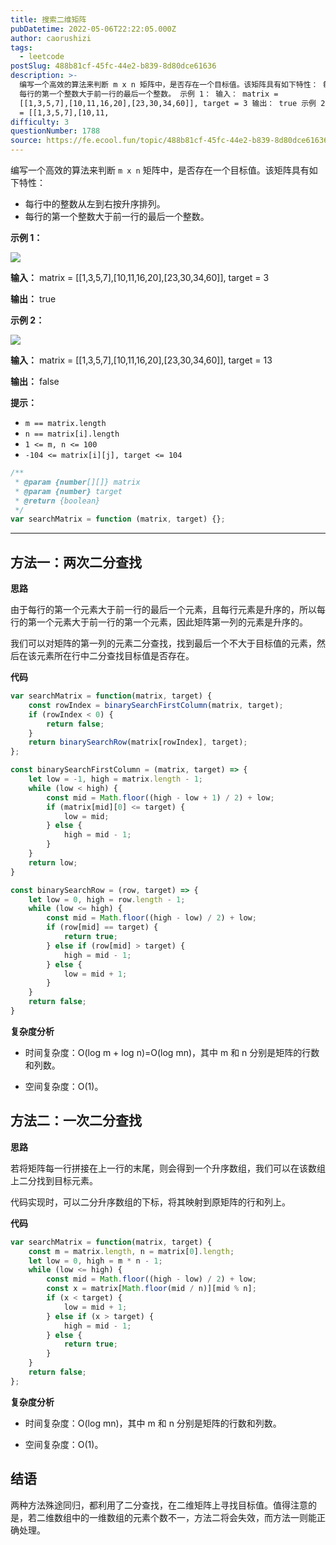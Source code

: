 ```yaml
---
title: 搜索二维矩阵
pubDatetime: 2022-05-06T22:22:05.000Z
author: caorushizi
tags:
  - leetcode
postSlug: 488b81cf-45fc-44e2-b839-8d80dce61636
description: >-
  编写一个高效的算法来判断 m x n 矩阵中，是否存在一个目标值。该矩阵具有如下特性： 每行中的整数从左到右按升序排列。
  每行的第一个整数大于前一行的最后一个整数。 示例 1： 输入： matrix =
  [[1,3,5,7],[10,11,16,20],[23,30,34,60]], target = 3 输出： true 示例 2： 输入： matrix
  = [[1,3,5,7],[10,11,
difficulty: 3
questionNumber: 1788
source: https://fe.ecool.fun/topic/488b81cf-45fc-44e2-b839-8d80dce61636
---
```


编写一个高效的算法来判断 `m x n` 矩阵中，是否存在一个目标值。该矩阵具有如下特性：

- 每行中的整数从左到右按升序排列。
- 每行的第一个整数大于前一行的最后一个整数。

**示例 1：**

![](https://pic.rmb.bdstatic.com/bjh/b55182231d6c4c2a26069ba9b80483ad.png)

**输入：** matrix = [[1,3,5,7],[10,11,16,20],[23,30,34,60]], target = 3

**输出：** true

**示例 2：**

![](https://pic.rmb.bdstatic.com/bjh/c17493cc0065ece0f4fd02fbea646eee.png)

**输入：** matrix = [[1,3,5,7],[10,11,16,20],[23,30,34,60]], target = 13

**输出：** false

**提示：**

- `m == matrix.length`
- `n == matrix[i].length`
- `1 <= m, n <= 100`
- `-104 <= matrix[i][j], target <= 104`

```js
/**
 * @param {number[][]} matrix
 * @param {number} target
 * @return {boolean}
 */
var searchMatrix = function (matrix, target) {};
```

---

## 方法一：两次二分查找

**思路**

由于每行的第一个元素大于前一行的最后一个元素，且每行元素是升序的，所以每行的第一个元素大于前一行的第一个元素，因此矩阵第一列的元素是升序的。

我们可以对矩阵的第一列的元素二分查找，找到最后一个不大于目标值的元素，然后在该元素所在行中二分查找目标值是否存在。

**代码**

```javascript
var searchMatrix = function(matrix, target) {
    const rowIndex = binarySearchFirstColumn(matrix, target);
    if (rowIndex < 0) {
        return false;
    }
    return binarySearchRow(matrix[rowIndex], target);
};

const binarySearchFirstColumn = (matrix, target) => {
    let low = -1, high = matrix.length - 1;
    while (low < high) {
        const mid = Math.floor((high - low + 1) / 2) + low;
        if (matrix[mid][0] <= target) {
            low = mid;
        } else {
            high = mid - 1;
        }
    }
    return low;
}

const binarySearchRow = (row, target) => {
    let low = 0, high = row.length - 1;
    while (low <= high) {
        const mid = Math.floor((high - low) / 2) + low;
        if (row[mid] == target) {
            return true;
        } else if (row[mid] > target) {
            high = mid - 1;
        } else {
            low = mid + 1;
        }
    }
    return false;
}
```

**复杂度分析**

- 时间复杂度：O(log m + log n)=O(log mn)，其中 m 和 n 分别是矩阵的行数和列数。

- 空间复杂度：O(1)。

## 方法二：一次二分查找

**思路**

若将矩阵每一行拼接在上一行的末尾，则会得到一个升序数组，我们可以在该数组上二分找到目标元素。

代码实现时，可以二分升序数组的下标，将其映射到原矩阵的行和列上。

**代码**

```javascript
var searchMatrix = function(matrix, target) {
    const m = matrix.length, n = matrix[0].length;
    let low = 0, high = m * n - 1;
    while (low <= high) {
        const mid = Math.floor((high - low) / 2) + low;
        const x = matrix[Math.floor(mid / n)][mid % n];
        if (x < target) {
            low = mid + 1;
        } else if (x > target) {
            high = mid - 1;
        } else {
            return true;
        }
    }
    return false;
};
```

**复杂度分析**

- 时间复杂度：O(log mn)，其中 m 和 n 分别是矩阵的行数和列数。

- 空间复杂度：O(1)。

## 结语

两种方法殊途同归，都利用了二分查找，在二维矩阵上寻找目标值。值得注意的是，若二维数组中的一维数组的元素个数不一，方法二将会失效，而方法一则能正确处理。
